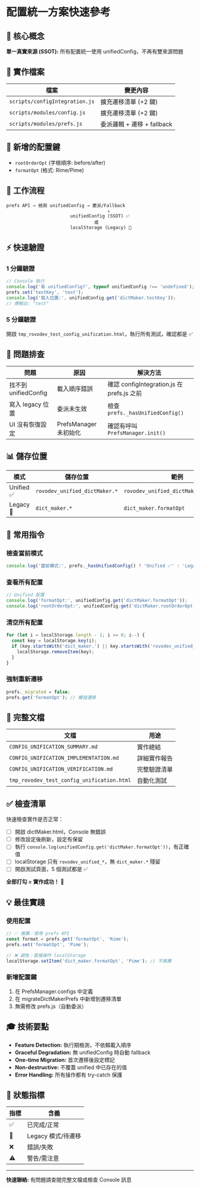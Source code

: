 # 配置統一方案快速參考

## 🎯 核心概念

**單一真實來源 (SSOT):** 所有配置統一使用 unifiedConfig，不再有雙來源問題

## 📝 實作檔案

| 檔案 | 變更內容 |
|------|---------|
| `scripts/configIntegration.js` | 擴充遷移清單 (+2 鍵) |
| `scripts/modules/config.js` | 擴充遷移清單 (+2 鍵) |
| `scripts/modules/prefs.js` | 委派邏輯 + 遷移 + fallback |

## 🔑 新增的配置鍵

- `rootOrderOpt` (字根順序: before/after)
- `formatOpt` (格式: Rime/Pime)

## 🔄 工作流程

```
prefs API → 檢測 unifiedConfig → 委派/Fallback
                                      ↓
                        unifiedConfig (SSOT) ✅
                                 或
                        localStorage (Legacy) 🔄
```

## ⚡ 快速驗證

### 1 分鐘驗證
```javascript
// Console 執行
console.log('有 unifiedConfig?', typeof unifiedConfig !== 'undefined');
prefs.set('testKey', 'test');
console.log('寫入位置:', unifiedConfig.get('dictMaker.testKey'));
// 應輸出: "test"
```

### 5 分鐘驗證
開啟 `tmp_rovodev_test_config_unification.html`，執行所有測試，確認都是 ✅

## 🐛 問題排查

| 問題 | 原因 | 解決方法 |
|------|------|---------|
| 找不到 unifiedConfig | 載入順序錯誤 | 確認 configIntegration.js 在 prefs.js 之前 |
| 寫入 legacy 位置 | 委派未生效 | 檢查 `prefs._hasUnifiedConfig()` |
| UI 沒有恢復設定 | PrefsManager 未初始化 | 確認有呼叫 `PrefsManager.init()` |

## 📊 儲存位置

| 模式 | 儲存位置 | 範例 |
|------|---------|------|
| Unified ✅ | `rovodev_unified_dictMaker.*` | `rovodev_unified_dictMaker.formatOpt` |
| Legacy 🔄 | `dict_maker.*` | `dict_maker.formatOpt` |

## 🔧 常用指令

### 檢查當前模式
```javascript
console.log('當前模式:', prefs._hasUnifiedConfig() ? 'Unified ✅' : 'Legacy 🔄');
```

### 查看所有配置
```javascript
// Unified 配置
console.log('formatOpt:', unifiedConfig.get('dictMaker.formatOpt'));
console.log('rootOrderOpt:', unifiedConfig.get('dictMaker.rootOrderOpt'));
```

### 清空所有配置
```javascript
for (let i = localStorage.length - 1; i >= 0; i--) {
  const key = localStorage.key(i);
  if (key.startsWith('dict_maker.') || key.startsWith('rovodev_unified_dictMaker.')) {
    localStorage.removeItem(key);
  }
}
```

### 強制重新遷移
```javascript
prefs._migrated = false;
prefs.get('formatOpt'); // 觸發遷移
```

## 📖 完整文檔

| 文檔 | 用途 |
|------|------|
| `CONFIG_UNIFICATION_SUMMARY.md` | 實作總結 |
| `CONFIG_UNIFICATION_IMPLEMENTATION.md` | 詳細實作報告 |
| `CONFIG_UNIFICATION_VERIFICATION.md` | 完整驗證清單 |
| `tmp_rovodev_test_config_unification.html` | 自動化測試 |

## ✅ 檢查清單

快速檢查實作是否正常：

- [ ] 開啟 dictMaker.html，Console 無錯誤
- [ ] 修改設定後刷新，設定有保留
- [ ] 執行 `console.log(unifiedConfig.get('dictMaker.formatOpt'))`，有正確值
- [ ] localStorage 只有 `rovodev_unified_*`，無 `dict_maker.*` 殘留
- [ ] 開啟測試頁面，5 個測試都是 ✅

**全部打勾 = 實作成功！** 🎉

## 💡 最佳實踐

### 使用配置
```javascript
// ✅ 推薦：使用 prefs API
const format = prefs.get('formatOpt', 'Rime');
prefs.set('formatOpt', 'Pime');

// ❌ 避免：直接操作 localStorage
localStorage.setItem('dict_maker.formatOpt', 'Pime'); // 不推薦
```

### 新增配置鍵
1. 在 PrefsManager.configs 中定義
2. 在 migrateDictMakerPrefs 中新增到遷移清單
3. 無需修改 prefs.js（自動委派）

## 🎓 技術要點

- **Feature Detection:** 執行期檢測，不依賴載入順序
- **Graceful Degradation:** 無 unifiedConfig 時自動 fallback
- **One-time Migration:** 首次遷移後設定標記
- **Non-destructive:** 不覆蓋 unified 中已存在的值
- **Error Handling:** 所有操作都有 try-catch 保護

## 🚦 狀態指標

| 指標 | 含義 |
|------|------|
| ✅ | 已完成/正常 |
| 🔄 | Legacy 模式/待遷移 |
| ❌ | 錯誤/失敗 |
| ⚠️ | 警告/需注意 |

---

**快速聯絡:** 有問題請查閱完整文檔或檢查 Console 訊息
